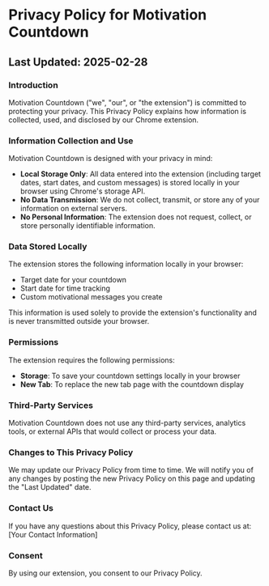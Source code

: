 # Privacy Policy for Motivation Countdown

## Last Updated: 2025-02-28

### Introduction

Motivation Countdown ("we", "our", or "the extension") is committed to protecting your privacy. This Privacy Policy explains how information is collected, used, and disclosed by our Chrome extension.

### Information Collection and Use

Motivation Countdown is designed with your privacy in mind:

- **Local Storage Only**: All data entered into the extension (including target dates, start dates, and custom messages) is stored locally in your browser using Chrome's storage API.
- **No Data Transmission**: We do not collect, transmit, or store any of your information on external servers.
- **No Personal Information**: The extension does not request, collect, or store personally identifiable information.

### Data Stored Locally

The extension stores the following information locally in your browser:
- Target date for your countdown
- Start date for time tracking
- Custom motivational messages you create

This information is used solely to provide the extension's functionality and is never transmitted outside your browser.

### Permissions

The extension requires the following permissions:
- **Storage**: To save your countdown settings locally in your browser
- **New Tab**: To replace the new tab page with the countdown display

### Third-Party Services

Motivation Countdown does not use any third-party services, analytics tools, or external APIs that would collect or process your data.

### Changes to This Privacy Policy

We may update our Privacy Policy from time to time. We will notify you of any changes by posting the new Privacy Policy on this page and updating the "Last Updated" date.

### Contact Us

If you have any questions about this Privacy Policy, please contact us at:
[Your Contact Information]

### Consent

By using our extension, you consent to our Privacy Policy. 